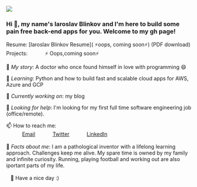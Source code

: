 
<img src="https://images.unsplash.com/photo-1580212761770-1d1053f6df2d?ixlib=rb-1.2.1&ixid=eyJhcHBfaWQiOjEyMDd9&auto=format&fit=crop&w=900&h=280&q=80"/><br>
### Hi 👋, my name's Iaroslav Blinkov and I'm here to build some pain free back-end apps for you. Welcome to my gh page!<br>

Resume:  [Iaroslav Blinkov Resume]( ⚡oops, coming soon⚡) (PDF download)<br>
Projects: &nbsp;&nbsp;&nbsp;&nbsp;&nbsp;&nbsp;&nbsp;&nbsp;&nbsp;&nbsp; ⚡ Oops,coming soon⚡ <br>

🧙 *My story*: A doctor who once found himself in love with programming 😄<br>

🌱 *Learning*: Python and how to build fast and scalable cloud apps for AWS, Azure and GCP <br>

🚀 *Currently working on*: my blog<br>

🤔 *Looking for help*: I'm looking for my first full time software engineering job (office/remote).<br>

📫 How to reach me: <br>
&nbsp;&nbsp;&nbsp;&nbsp;&nbsp;&nbsp;&nbsp;&nbsp;&nbsp;&nbsp; [Email](here2contactme@gmail.com)
&nbsp;&nbsp;&nbsp;&nbsp;&nbsp;&nbsp;&nbsp;&nbsp;&nbsp;&nbsp; [Twitter](https://www.twitter.com/iarosb)
&nbsp;&nbsp;&nbsp;&nbsp;&nbsp;&nbsp;&nbsp;&nbsp;&nbsp;&nbsp; [LinkedIn](https://www.linkedin.com/in/iarosb)<br>
<br>
📜 *Facts about me*: I am a pathological inventor with a lifelong learning approach. Challenges keep me alive. My spare time is owned by my family and infinite curiosity. Running, playing football and working out are also iportant parts of my life.
<br>
<br>
&nbsp;&nbsp;&nbsp;🦄 Have a nice day :)
<!--
 https://resume.christinakopecky.com
-->
